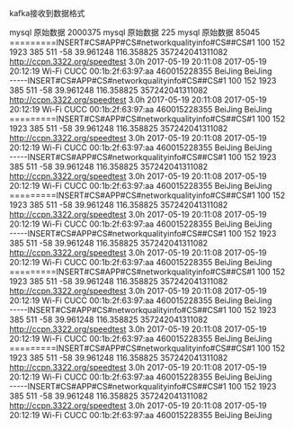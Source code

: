 kafka接收到数据格式

mysql  原始数据    2000375
mysql  原始数据    225
mysql  原始数据    85045
=========INSERT#CS#APP#CS#networkqualityinfo#CS##CS#1	100	152	1923	385	511	-58	39.961248	116.358825		357242041311082	http://ccpn.3322.org/speedtest	3.0h		2017-05-19 20:11:08	2017-05-19 20:12:19	Wi-Fi	CUCC	00:1b:2f:63:97:aa	460015228355	BeiJing	BeiJing					
-----INSERT#CS#APP#CS#networkqualityinfo#CS##CS#1	100	152	1923	385	511	-58	39.961248	116.358825		357242041311082	http://ccpn.3322.org/speedtest	3.0h		2017-05-19 20:11:08	2017-05-19 20:12:19	Wi-Fi	CUCC	00:1b:2f:63:97:aa	460015228355	BeiJing	BeiJing					
=========INSERT#CS#APP#CS#networkqualityinfo#CS##CS#1	100	152	1923	385	511	-58	39.961248	116.358825		357242041311082	http://ccpn.3322.org/speedtest	3.0h		2017-05-19 20:11:08	2017-05-19 20:12:19	Wi-Fi	CUCC	00:1b:2f:63:97:aa	460015228355	BeiJing	BeiJing					
-----INSERT#CS#APP#CS#networkqualityinfo#CS##CS#1	100	152	1923	385	511	-58	39.961248	116.358825		357242041311082	http://ccpn.3322.org/speedtest	3.0h		2017-05-19 20:11:08	2017-05-19 20:12:19	Wi-Fi	CUCC	00:1b:2f:63:97:aa	460015228355	BeiJing	BeiJing					
=========INSERT#CS#APP#CS#networkqualityinfo#CS##CS#1	100	152	1923	385	511	-58	39.961248	116.358825		357242041311082	http://ccpn.3322.org/speedtest	3.0h		2017-05-19 20:11:08	2017-05-19 20:12:19	Wi-Fi	CUCC	00:1b:2f:63:97:aa	460015228355	BeiJing	BeiJing					
-----INSERT#CS#APP#CS#networkqualityinfo#CS##CS#1	100	152	1923	385	511	-58	39.961248	116.358825		357242041311082	http://ccpn.3322.org/speedtest	3.0h		2017-05-19 20:11:08	2017-05-19 20:12:19	Wi-Fi	CUCC	00:1b:2f:63:97:aa	460015228355	BeiJing	BeiJing					
=========INSERT#CS#APP#CS#networkqualityinfo#CS##CS#1	100	152	1923	385	511	-58	39.961248	116.358825		357242041311082	http://ccpn.3322.org/speedtest	3.0h		2017-05-19 20:11:08	2017-05-19 20:12:19	Wi-Fi	CUCC	00:1b:2f:63:97:aa	460015228355	BeiJing	BeiJing					
-----INSERT#CS#APP#CS#networkqualityinfo#CS##CS#1	100	152	1923	385	511	-58	39.961248	116.358825		357242041311082	http://ccpn.3322.org/speedtest	3.0h		2017-05-19 20:11:08	2017-05-19 20:12:19	Wi-Fi	CUCC	00:1b:2f:63:97:aa	460015228355	BeiJing	BeiJing					
=========INSERT#CS#APP#CS#networkqualityinfo#CS##CS#1	100	152	1923	385	511	-58	39.961248	116.358825		357242041311082	http://ccpn.3322.org/speedtest	3.0h		2017-05-19 20:11:08	2017-05-19 20:12:19	Wi-Fi	CUCC	00:1b:2f:63:97:aa	460015228355	BeiJing	BeiJing					
-----INSERT#CS#APP#CS#networkqualityinfo#CS##CS#1	100	152	1923	385	511	-58	39.961248	116.358825		357242041311082	http://ccpn.3322.org/speedtest	3.0h		2017-05-19 20:11:08	2017-05-19 20:12:19	Wi-Fi	CUCC	00:1b:2f:63:97:aa	460015228355	BeiJing	BeiJing					

